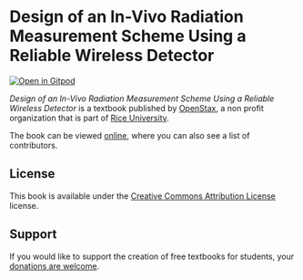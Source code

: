# Design of an In-Vivo Radiation Measurement Scheme Using a Reliable Wireless Detector

[![Open in Gitpod](https://gitpod.io/button/open-in-gitpod.svg)](https://gitpod.io/from-referrer/)

_Design of an In-Vivo Radiation Measurement Scheme Using a Reliable Wireless Detector_ is a textbook published by [OpenStax](https://openstax.org/), a non profit organization that is part of [Rice University](https://www.rice.edu/).

The book can be viewed [online](https://github.com/cnx-user-books/cnxbook-design-of-an-in-vivo-radiation-measurement-scheme-using-a-reliable-wireless-detector/releases/latest), where you can also see a list of contributors.

## License
This book is available under the [Creative Commons Attribution License](./LICENSE) license.

## Support
If you would like to support the creation of free textbooks for students, your [donations are welcome](https://riceconnect.rice.edu/donation/support-openstax-banner).
